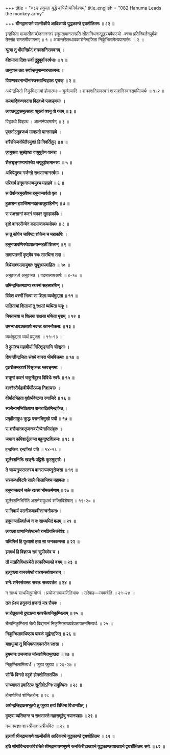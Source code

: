 +++
title = "०८२ हनुमता युद्धे कपिसैन्यनिर्वहणम्"
title_english = "082 Hanuma Leads the monkey army"

+++
**श्रीमद्रामायणे वाल्मीकीये आदिकाव्ये युद्धकाण्डे द्व्यशीतितमः ॥ ८२ ॥**

इन्द्रजिता मायासीताच्छेदनानन्तरं हनुमतावानरान्प्रति सीतानिधनाद्युद्धस्यवैफल्यो -क्त्त्या प्रतिनिवर्तनपूर्वकं तैस्सह रामसमीपगमनम् ॥ १ ॥ अत्रान्तरेलब्धावकाशेनेन्द्रजिता निकुंभिलामेत्ययागारंभः ॥ २ ॥



**श्रुत्वा तु भीमनिर्ह्रादं शक्राशनिसमवनम् ।**

**वीक्षमाणा दिशः सर्वा दुद्रुवुर्वानरर्षभाः ॥ १ ॥**

**तानुवाच ततः सर्वान्हनुमान्मारुतात्मजः ।**

**विषण्णवदनान्दीनांस्त्रस्तान्विद्रवतः पृथक् ॥ २ ॥**

अथेन्द्रजितो निकुम्भिलायां होमारम्भः – श्रुत्वेत्यादि । शक्राशनिसमस्वनं शक्राशनिस्वनसममित्यर्थः ॥ १-२ ॥



**कस्माद्विषण्णवदना विद्रवध्वे प्लवङ्गमाः ।**

**त्यक्तयुद्धसमुत्साहाः शूरत्वं क्वनु वो गतम् ॥ ३ ॥**

विद्रवध्वे विद्रवथ । आत्मनेपदमार्षम् ॥ ३ ॥



**पृष्ठतोऽनुव्रजध्वं मामग्रतो यान्तमाहवे ।**

**शरैरभिजनोपेतैरयुक्तं हि निवर्तितुम् ॥ ४ ॥**

**एवमुक्ताः सुसंहृष्टा वायुपुत्रेण वानराः ।**

**शैलशृङ्गाण्यगांश्चैव जगृहुर्हृष्टमानसाः ॥ ५ ॥**

**अभिपेतुश्च गर्जन्तो राक्षसान्वानरर्षभाः ।**

**परिवार्य हनूमन्तमन्वयुश्च महाहवे ॥ ६ ॥**

**स तैर्वानरमुख्यैश्च हनुमान्सर्वतो वृतः ।**

**हुताशन इवार्चिष्मानदहच्छत्रुवाहिनीम् ॥ ७ ॥**

**स राक्षसानां कदनं चकार सुमहाकपिः ।**

**वृतो वानरसैन्येन कालान्तकयमोपमः ॥ ८ ॥**

**स तु कोपेन चाविष्टः शोकेन च महाकपिः ।**

**हनुमात्रावणिरथेऽपातयन्महतीं शिलाम् ॥ ९ ॥**

**तामापतन्तीं दृष्ट्वैव रथः सारथिना तदा ।**

**विधेयाश्वसमायुक्तः सुपूरमपवाहितः ॥ १० ॥**

अनुव्रजध्वं अनुव्रजत । पदव्यत्ययआर्षः ॥ ४-१० ॥



**तमिन्द्रजितमप्राप्य रथस्थं सहसारथिम् ।**

**विवेश धरणीं भित्वा सा शिला व्यर्थमुद्यता ॥ ११ ॥**

**पातितायां शिलायां तु रक्षसां व्यथिता चमूः ।**

**निपतन्त्या च शिलया राक्षसा मथिता भृशम् ॥ १२ ॥**

**तमभ्यधावञ्छतशो नदन्तः काननौकसः ॥ १३ ॥**

व्यर्थमुद्यता व्यर्थं प्रयुक्ता ॥ ११-१३ ॥



**ते द्रुमांश्च महावीर्या गिरिशृङ्गाणि चोद्यताः ।**

**क्षिपन्तीन्द्रजितः संख्ये वानरा भीमविक्रमाः ॥ १४ ॥**

**वृक्षशैलमहावर्षं विसृजन्तः प्लवङ्गमाः ।**

**शत्रूणां कदनं चक्रुर्नेदुश्च विविधैः स्वरैः ॥ १५ ॥**

**वानरैस्तैर्महावीर्यैर्घोररूपा निशाचराः ।**

**वीर्यादभिहता वृक्षैर्व्यवेष्टन्त रणाजिरे ॥ १६ ॥**

**स्वसैन्यमभिवीक्ष्याथ वानरार्दितमिन्द्रजित् ।**

**प्रगृहीतायुधः क्रुद्धः परानभिमुखो ययौ ॥ १७ ॥**

**स शरौघानवसृजन्स्वसैन्येनाभिसंवृतः ।**

**जघान कपिशार्दूलान्स बहून्दृष्टविक्रमः ॥ १८ ॥**

इन्द्रजितः इन्द्रजितं प्रति ॥ १४-१८ ॥



**शूलैरशनिभिः खङ्गैः पट्टिशैः कूटमुद्गरैः ।**

**ते चाप्यनुचरास्तस्य वानराञ्जघ्नुरोजसा ॥ १९ ॥**

**सस्कन्धविटपैः सालैः शिलाभिश्च महाबलः ।**

**हनुमान्कदनं चक्रे रक्षसां भीमकर्मणाम् ॥ २० ॥**

शूलैरशनिभिरिति अशनेरायुधत्वं शक्तिविशेषात् ॥ १९-२० ॥



**स निवार्य परानीकमब्रवीत्तान्वनौकसः ।**

**हनुमान्सन्निवर्तध्वं न नः साध्यमिदं बलम् ॥ २१ ॥**

**त्यक्त्वा प्राणान्विवेष्टन्तो रामप्रियचिकीर्षवः ।**

**यन्निमित्तं हि युध्यामो हता सा जनकात्मजा ॥ २२ ॥**

**इममर्थं हि विज्ञाप्य रामं सुग्रीवमेव च ।**

**तौ यत्प्रतिविधास्येते तत्करिष्यामहे वयम् ॥ २३ ॥**

**इत्युक्त्वा वानरश्रेष्ठो वारयन्सर्ववानरान् ।**

**शनैः शनैरसंत्रस्तः सबलः सन्न्यवर्तत ॥ २४ ॥**

न साध्यं साधयितुमयोग्यं । प्रयोजनाभावादितिभावः । तदेवाह—त्यक्त्वेति ॥ २१-२४ ॥



**ततः प्रेक्ष्य हनूमन्तं व्रजन्तं यत्र रौघवः ।**

**स होतुकामो दुष्टात्मा गतश्चैत्यनिकुम्भिलाम् ॥ २५ ॥**

चैत्यनिकुम्भिलां चैत्ये विद्यमानं निकुम्भिलाख्यदेवतायतनमित्यर्थः ॥ २५ ॥



**निकुम्भिलामधिष्ठाय पावकं जुह्वेन्द्रजित् ॥ २६ ॥**

**यज्ञभूम्यां तु विधिवत्पावकस्तेन रक्षसा ।**

**हूयमानः प्रजज्वाल मांसशोणितभुक्तदा ॥ २७ ॥**

निकुम्भिलामित्यर्धं । जुहव जुहाव ॥ २६-२७ ॥



**सोर्चिः पिनदो ददृशे होमशोणिततर्पितः ।**

**सन्ध्यागत इवादित्यः सुतीव्रोऽग्निः समुत्थितः ॥ २८ ॥**

होमशोणितं शोणितहोमः ॥ २८ ॥



**अथेन्द्रजिद्राक्षसभूतये तु जुहाव हव्यं विधिना विधानवित् ।**

**दृष्ट्वा व्यतिष्ठन्त च राक्षसास्ते महासमूहेषु नयानयज्ञाः ॥ २९ ॥**

नयानयज्ञाः शास्त्रीयाशास्त्रीयविदः ॥ २९ ॥



**इत्यार्षे श्रीमद्रामायणे वाल्मीकीये आदिकाव्ये युद्धकाण्डे द्व्यशीतितमः ॥ ८२ ॥**

**इति श्रीगोविन्दराजविरचिते श्रीमद्रामायणभूषणे रत्नकिरीटाख्याने युद्धकाण्डव्याख्याने द्व्यशीतितमः सर्गः ॥ ८२ ॥**

